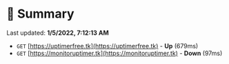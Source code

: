 # 📖 Summary
Last updated: **1/5/2022, 7:12:13 AM**

- `GET` [https://uptimerfree.tk](https://uptimerfree.tk) - **Up** (679ms)
- `GET` [https://monitoruptimer.tk](https://monitoruptimer.tk) - **Down** (97ms)
